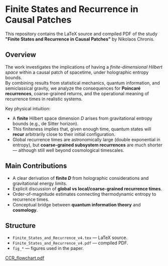 # Finite States and Recurrence in Causal Patches

This repository contains the LaTeX source and compiled PDF of the study **"Finite States and Recurrence in Causal Patches"** by Nikolaos Chronis.

## Overview

The work investigates the implications of having a *finite-dimensional Hilbert space* within a causal patch of spacetime, under holographic entropy bounds.  
By combining results from statistical mechanics, quantum information, and semiclassical gravity, we analyze the consequences for **Poincaré recurrences**, coarse-grained returns, and the operational meaning of recurrence times in realistic systems.

Key physical intuition:
- A **finite** Hilbert space dimension $D$ arises from gravitational entropy bounds (e.g., de Sitter horizon).
- This finiteness implies that, given enough time, quantum states will **recur** arbitrarily close to their initial configuration.
- Global recurrence times are astronomically large (double exponential in entropy), but **coarse-grained subsystem recurrences** are much shorter — although still well beyond cosmological timescales.

## Main Contributions

- A clear derivation of **finite $D$** from holographic considerations and gravitational energy limits.
- Explicit discussion of **global vs local/coarse-grained recurrence times**.
- Order-of-magnitude estimates connecting thermodynamic entropy to recurrence times.
- Conceptual bridge between **quantum information theory** and **cosmology**.

## Structure

- `Finite_States_and_Recurrence_v4.tex` — LaTeX source.
- `Finite_States_and_Recurrence_v4.pdf` — compiled PDF.
- `fig_*` — figures used in the paper.

[CCR_flowchart.pdf](https://github.com/user-attachments/files/21765959/CCR_flowchart.pdf)
